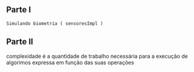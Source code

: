 ## Parte I
    Simulando biometria ( sensoresImpl )

## Parte II
    

complexidade é a quantidade de trabalho necessária para a execução de algorimos expressa em função das suas operações